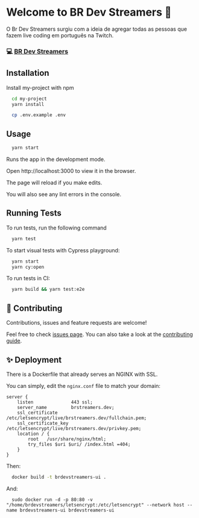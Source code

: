 # Welcome to BR Dev Streamers 👋

O Br Dev Streamers surgiu com a ideia de agregar todas as pessoas que fazem live coding em português na Twitch.

### 💻 [BR Dev Streamers](https://brstreamers.dev)

## Installation

Install my-project with npm

```bash
  cd my-project
  yarn install
```

```bash
  cp .env.example .env
```

## Usage

```bash
  yarn start
```

Runs the app in the development mode.

Open http://localhost:3000 to view it in the browser.

The page will reload if you make edits.

You will also see any lint errors in the console.

## Running Tests

To run tests, run the following command

```bash
  yarn test
```

To start visual tests with Cypress playground:

```bash
  yarn start
  yarn cy:open
```

To run tests in CI:

```bash
  yarn build && yarn test:e2e
```

## 🤝 Contributing

Contributions, issues and feature requests are welcome!

Feel free to check [issues page](https://github.com/Br-Dev-Streamers/brdevstreamers-ui/issues). You can also take a look at the [contributing guide](https://brstreamers.dev/contribute).

## ✨ Deployment

There is a Dockerfile that already serves an NGINX with SSL.

You can simply, edit the `nginx.conf` file to match your domain:

```
server {
    listen              443 ssl;
    server_name         brstreamers.dev;
    ssl_certificate     /etc/letsencrypt/live/brstreamers.dev/fullchain.pem;
    ssl_certificate_key /etc/letsencrypt/live/brstreamers.dev/privkey.pem;
    location / {
        root   /usr/share/nginx/html;
        try_files $uri $uri/ /index.html =404;
    }
}
```

Then:

```sh
  docker build -t brdevstreamers-ui .
```

And:

```
  sudo docker run -d -p 80:80 -v "/home/brdevstreamers/letsencrypt:/etc/letsencrypt" --network host --name brdevstreamers-ui brdevstreamers-ui
```
